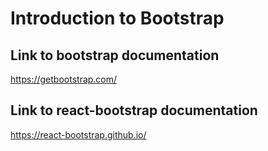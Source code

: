 # Introduction to Bootstrap

## Link to bootstrap documentation

https://getbootstrap.com/

## Link to react-bootstrap documentation

https://react-bootstrap.github.io/